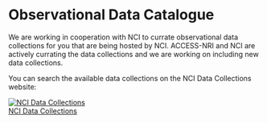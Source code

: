# Observational Data Catalogue

We are working in cooperation with NCI to currate observational data collections for you that are being hosted by NCI. ACCESS-NRI and NCI are actively currating the data collections and we are working on including new data collections.

You can search the available data collections on the NCI Data Collections website:

<div class="card-container">
    <a href="https://geonetwork.nci.org.au/geonetwork/srv/eng/catalog.search#/search" target="_blank" class="vertical-card aspect-ratio2to1">
        <div class="card-image-container">
            <img src="../../assets/model_evaluation/logo_nci_data_catalogs.png" alt="NCI Data Collections" class="img-cover"></img>
        </div>
        <div class="card-text-container bold ">NCI Data Collections</div>
    </a>
    <!-- <a href="https://esgf.nci.org.au/projects/esgf-nci/" target="_blank" class="vertical-card aspect-ratio1to1">
        <div class="vertical-card-image">
            <img src="../../assets/model_evaluation/logo_nci_data_esgf.png" alt="ESGF Data Collection at NCI"></img>
        </div>
        <div class="vertical-card-text bold">ESGF Data at NCI</div>
    </a> -->
</div>

<!-- In particular, we want to highlight the Coupled Model Intercomparison Project Phases 6 and 5 that are hosted by NCI as a sponsor of the [Earth System Grid Federation (ESGF)](https://esgf.nci.org.au/projects/esgf-nci/). The ESGF are federated data centres across the globe that enable access to the largest archive of climate data world-wide. This portal allows you to find, select and download data files from the federation. -->